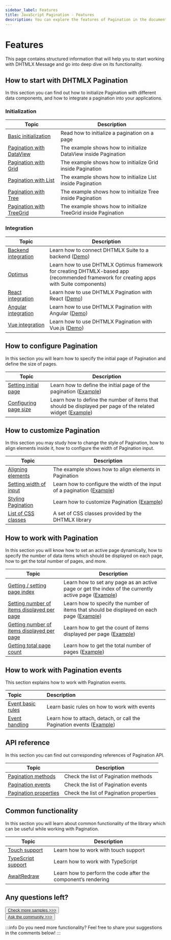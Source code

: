 ```yaml
---
sidebar_label: Features
title: JavaScript Pagination - Features 
description: You can explore the features of Pagination in the documentation of the DHTMLX JavaScript UI library. Browse developer guides and API reference, try out code examples and live demos, and download a free 30-day evaluation version of DHTMLX Suite.
---
```


# Features

This page contains structured information that will help you to start working with DHTMLX Message and go into deep dive on its functionality.

## How to start with DHTMLX Pagination

In this section you can find out how to initialize Pagination with different data components, and how to integrate a pagination into your applications.


### Initialization


| Topic                                                           | Description                                                    |
| --------------------------------------------------------------- | -------------------------------------------------------------- |
| [Basic initialization](../init/)                                | Read how to initialize a pagination on a page                  |
| [Pagination with DataView](https://snippet.dhtmlx.com/xmf0lx8z) | The example shows how to initialize DataView inside Pagination |
| [Pagination with Grid](https://snippet.dhtmlx.com/0sku3cfa)     | The example shows how to initialize Grid inside Pagination     |
| [Pagination with List](https://snippet.dhtmlx.com/6sju9jl5)     | The example shows how to initialize List inside Pagination     |
| [Pagination with Tree](https://snippet.dhtmlx.com/a0jhoipw)     | The example shows how to initialize Tree inside Pagination     |
| [Pagination with TreeGrid](https://snippet.dhtmlx.com/uxz8lh7m) | The example shows how to initialize TreeGrid inside Pagination |

### Integration

| Topic                                                   | Description                                                                                                                                  |
| ------------------------------------------------------- | -------------------------------------------------------------------------------------------------------------------------------------------- |
| [Backend integration](integration/suite_and_backend.md) | Learn how to connect DHTMLX Suite to a backend  ([Demo](https://github.com/DHTMLX/nodejs-suite-demo))                                        |
| [Optimus](optimus_guides.md)                            | Learn how to use DHTMLX Optimus framework for creating  DHTMLX-based app <br>(recommended framework for creating apps with Suite components) |
| [React integration](integration/suite_and_react.md)     | Learn how to use DHTMLX Pagination with React ([Demo](https://github.com/DHTMLX/react-widgets))                                              |
| [Angular integration](integration/suite_and_angular.md) | Learn how to use DHTMLX Pagination with Angular ([Demo](https://github.com/DHTMLX/angular-suite-demo))                                       |
| [Vue integration](integration/suite_and_vue.md)         | Learn how to use DHTMLX Pagination with Vue.js ([Demo](https://github.com/DHTMLX/vue-suite-demo))                                            |

## How to configure Pagination

In this section you will learn how to specify the initial page of Pagination and define the size of pages.

| Topic                                                               | Description                                                                                                                                      |
| ------------------------------------------------------------------- | ------------------------------------------------------------------------------------------------------------------------------------------------ |
| [Setting initial page](../configuration/#initial-page)              | Learn how to define the initial page of the pagination ([Example](https://snippet.dhtmlx.com/5vwz8tgb))                                          |
| [Configuring page size](../configuration/#number-of-items-per-page) | Learn how to define the number of items that should be displayed per page of the related widget ([Example](https://snippet.dhtmlx.com/m57w0vlb)) |

## How to customize Pagination

In this section you may study how to change the style of Pagination, how to align elements inside it, how to configure the width of Pagination input.

| Topic                                                    | Description                                                                                                    |
| -------------------------------------------------------- | -------------------------------------------------------------------------------------------------------------- |
| [Aligning elements](https://snippet.dhtmlx.com/4vin492u) | The example shows how to align elements in Pagination                                                          |
| [Setting width of input](../configuration/#input-width)  | Learn how to configure the width of the input of a pagination ([Example](https://snippet.dhtmlx.com/1fttbjh9)) |
| [Styling Pagination](../customization/)                  | Learn how to customize Pagination ([Example](https://snippet.dhtmlx.com/e7bujtsu))                             |
| [List of CSS classes](../../helpers/base_elements/)      | A set of CSS classes provided by the DHTMLX library                                                            |

## How to work with Pagination

In this section you will know how to set an active page dynamically, how to specify the number of data items which should be displayed on each page, how to get the total number of pages, and more.

| Topic                                                                                          | Description                                                                                                                                 |
| ---------------------------------------------------------------------------------------------- | ------------------------------------------------------------------------------------------------------------------------------------------- |
| [Getting / setting page index](../usage/#settinggetting-the-active-page)                       | Learn how to set any page as an active page or get the index of the currently active page  ([Example](https://snippet.dhtmlx.com/qepjgf7h)) |
| [Setting number of items displayed per page](../usage/#settinggetting-count-of-items-per-page) | Learn how to specify the number of items that should be displayed on each page ([Example](https://snippet.dhtmlx.com/9u3gsyd4))             |
| [Getting number of items displayed per page](../usage/#settinggetting-count-of-items-per-page) | Learn how to get the count of items displayed per page ([Example](https://snippet.dhtmlx.com/9u3gsyd4))                                     |
| [Getting total page count](../usage/#getting-total-number-of-pages)                            | Learn how to get the total number of pages ([Example](https://snippet.dhtmlx.com/k5j6acc5))                                                 |

## How to work with Pagination events

This section explains how to work with Pagination events.

| Topic                                       | Description                                                                                               |
| :------------------------------------------ | :-------------------------------------------------------------------------------------------------------- |
| [Event basic rules](guides/events_guide.md) | Learn basic rules on how to work with events                                                              |
| [Event handling](../handling_events/)       | Learn how to attach, detach, or call the Pagination events ([Example](https://snippet.dhtmlx.com/mlrtmj7p)) |

## API reference

In this section you can find out corresponding references of Pagination API.

| Topic                                                          | Description                             |
| -------------------------------------------------------------- | --------------------------------------- |
| [Pagination methods](../../category/pagination-methods/)       | Check the list of Pagination methods    |
| [Pagination events](../../category/pagination-events/)         | Check the list of Pagination events     |
| [Pagination properties](../../category/pagination-properties/) | Check the list of Pagination properties |

## Common functionality

In this section you will learn about common functionality of the library which can be useful while working with Pagination.

| Topic                                                         | Description                                                   |
| ------------------------------------------------------------- | ------------------------------------------------------------- |
| [Touch support](../../common_features/touch_support/)         | Learn how to work with touch support                          |
| [TypeScript support](../../common_features/using_typescript/) | Learn how to work with TypeScript                             |
| [AwaitRedraw](../../helpers/await_redraw/)                    | Learn how to perform the code after the component’s rendering |

## Any questions left?

<button class="support_btn"><a href="https://snippet.dhtmlx.com/all?tag=pagination">Check more samples >>></a> </button>
<br>
<button class="support_btn"><a href="https://forum.dhtmlx.com/c/suite/suite7/">Ask the community >>></a> </button>

:::info
Do you need more functionality? Feel free to share your suggestions in the comments below!
:::
